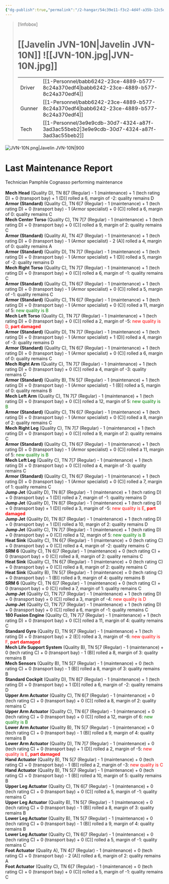 ```yaml
---
{"dg-publish":true,"permalink":"/2-hangar/54c39e11-f3c2-4d4f-a35b-12c5de88cfbc/"}
---
```


> [!infobox]
> # [[Javelin JVN-10N\|Javelin JVN-10N]] ![[JVN-10N.jpg\|JVN-10N.jpg]]
> | | |
> | - | - |
> | Driver | [[1-Personnel/babb6242-23ce-4889-b577-8c24a370edf4\|babb6242-23ce-4889-b577-8c24a370edf4]] |
> | Gunner | [[1-Personnel/babb6242-23ce-4889-b577-8c24a370edf4\|babb6242-23ce-4889-b577-8c24a370edf4]] |
> | Tech | [[1-Personnel/3e9e9cdb-30d7-4324-a87f-3ad3ac55beb2\|3e9e9cdb-30d7-4324-a87f-3ad3ac55beb2]] |

![JVN-10N.png|Javelin JVN-10N|900](/img/user/z_Assets/Mech%20Sheets/JVN-10N.png)

# Last Maintenance Report
<emph>Technician Pamphile Cognasso performing maintenance</emph><br><br><b>Mech Head</b> (Quality D), TN 8[7 (Regular) - 1 (maintenance) + 1 (tech rating D) + 0 (transport bay) + 1 (D)] rolled a 6, margin of -2: quality remains D<br><b>Armor (Standard)</b> (Quality C), TN 6[7 (Regular) - 1 (maintenance) + 1 (tech rating D) + 0 (transport bay) - 1 (Armor specialist) + 0 (C)] rolled a 6, margin of 0: quality remains C<br><b>Mech Center Torso</b> (Quality C), TN 7[7 (Regular) - 1 (maintenance) + 1 (tech rating D) + 0 (transport bay) + 0 (C)] rolled a 9, margin of 2: quality remains C<br><b>Armor (Standard)</b> (Quality A), TN 4[7 (Regular) - 1 (maintenance) + 1 (tech rating D) + 0 (transport bay) - 1 (Armor specialist) - 2 (A)] rolled a 4, margin of 0: quality remains A<br><b>Armor (Standard)</b> (Quality D), TN 7[7 (Regular) - 1 (maintenance) + 1 (tech rating D) + 0 (transport bay) - 1 (Armor specialist) + 1 (D)] rolled a 5, margin of -2: quality remains D<br><b>Mech Right Torso</b> (Quality C), TN 7[7 (Regular) - 1 (maintenance) + 1 (tech rating D) + 0 (transport bay) + 0 (C)] rolled a 6, margin of -1: quality remains C<br><b>Armor (Standard)</b> (Quality C), TN 6[7 (Regular) - 1 (maintenance) + 1 (tech rating D) + 0 (transport bay) - 1 (Armor specialist) + 0 (C)] rolled a 5, margin of -1: quality remains C<br><b>Armor (Standard)</b> (Quality C), TN 6[7 (Regular) - 1 (maintenance) + 1 (tech rating D) + 0 (transport bay) - 1 (Armor specialist) + 0 (C)] rolled a 11, margin of 5: <font color='green'>new quality is B</font><br><b>Mech Left Torso</b> (Quality C), TN 7[7 (Regular) - 1 (maintenance) + 1 (tech rating D) + 0 (transport bay) + 0 (C)] rolled a 2, margin of -5: <font color='red'>new quality is D</font>, <font color='red'><b>part damaged</b></font><br><b>Armor (Standard)</b> (Quality D), TN 7[7 (Regular) - 1 (maintenance) + 1 (tech rating D) + 0 (transport bay) - 1 (Armor specialist) + 1 (D)] rolled a 4, margin of -3: quality remains D<br><b>Armor (Standard)</b> (Quality C), TN 6[7 (Regular) - 1 (maintenance) + 1 (tech rating D) + 0 (transport bay) - 1 (Armor specialist) + 0 (C)] rolled a 6, margin of 0: quality remains C<br><b>Mech Right Arm</b> (Quality C), TN 7[7 (Regular) - 1 (maintenance) + 1 (tech rating D) + 0 (transport bay) + 0 (C)] rolled a 4, margin of -3: quality remains C<br><b>Armor (Standard)</b> (Quality B), TN 5[7 (Regular) - 1 (maintenance) + 1 (tech rating D) + 0 (transport bay) - 1 (Armor specialist) - 1 (B)] rolled a 5, margin of 0: quality remains B<br><b>Mech Left Arm</b> (Quality C), TN 7[7 (Regular) - 1 (maintenance) + 1 (tech rating D) + 0 (transport bay) + 0 (C)] rolled a 12, margin of 5: <font color='green'>new quality is B</font><br><b>Armor (Standard)</b> (Quality C), TN 6[7 (Regular) - 1 (maintenance) + 1 (tech rating D) + 0 (transport bay) - 1 (Armor specialist) + 0 (C)] rolled a 8, margin of 2: quality remains C<br><b>Mech Right Leg</b> (Quality C), TN 7[7 (Regular) - 1 (maintenance) + 1 (tech rating D) + 0 (transport bay) + 0 (C)] rolled a 9, margin of 2: quality remains C<br><b>Armor (Standard)</b> (Quality C), TN 6[7 (Regular) - 1 (maintenance) + 1 (tech rating D) + 0 (transport bay) - 1 (Armor specialist) + 0 (C)] rolled a 11, margin of 5: <font color='green'>new quality is B</font><br><b>Mech Left Leg</b> (Quality C), TN 7[7 (Regular) - 1 (maintenance) + 1 (tech rating D) + 0 (transport bay) + 0 (C)] rolled a 4, margin of -3: quality remains C<br><b>Armor (Standard)</b> (Quality C), TN 6[7 (Regular) - 1 (maintenance) + 1 (tech rating D) + 0 (transport bay) - 1 (Armor specialist) + 0 (C)] rolled a 7, margin of 1: quality remains C<br><b>Jump Jet</b> (Quality D), TN 8[7 (Regular) - 1 (maintenance) + 1 (tech rating D) + 0 (transport bay) + 1 (D)] rolled a 7, margin of -1: quality remains D<br><b>Jump Jet</b> (Quality D), TN 8[7 (Regular) - 1 (maintenance) + 1 (tech rating D) + 0 (transport bay) + 1 (D)] rolled a 3, margin of -5: <font color='red'>new quality is E</font>, <font color='red'><b>part damaged</b></font><br><b>Jump Jet</b> (Quality D), TN 8[7 (Regular) - 1 (maintenance) + 1 (tech rating D) + 0 (transport bay) + 1 (D)] rolled a 10, margin of 2: quality remains D<br><b>Jump Jet</b> (Quality C), TN 7[7 (Regular) - 1 (maintenance) + 1 (tech rating D) + 0 (transport bay) + 0 (C)] rolled a 12, margin of 5: <font color='green'>new quality is B</font><br><b>Heat Sink</b> (Quality C), TN 6[7 (Regular) - 1 (maintenance) + 0 (tech rating C) + 0 (transport bay) + 0 (C)] rolled a 4, margin of -2: quality remains C<br><b>SRM 6</b> (Quality C), TN 6[7 (Regular) - 1 (maintenance) + 0 (tech rating C) + 0 (transport bay) + 0 (C)] rolled a 8, margin of 2: quality remains C<br><b>Heat Sink</b> (Quality C), TN 6[7 (Regular) - 1 (maintenance) + 0 (tech rating C) + 0 (transport bay) + 0 (C)] rolled a 8, margin of 2: quality remains C<br><b>Heat Sink</b> (Quality B), TN 5[7 (Regular) - 1 (maintenance) + 0 (tech rating C) + 0 (transport bay) - 1 (B)] rolled a 9, margin of 4: quality remains B<br><b>SRM 6</b> (Quality C), TN 6[7 (Regular) - 1 (maintenance) + 0 (tech rating C) + 0 (transport bay) + 0 (C)] rolled a 7, margin of 1: quality remains C<br><b>Jump Jet</b> (Quality C), TN 7[7 (Regular) - 1 (maintenance) + 1 (tech rating D) + 0 (transport bay) + 0 (C)] rolled a 3, margin of -4: <font color='red'>new quality is D</font><br><b>Jump Jet</b> (Quality C), TN 7[7 (Regular) - 1 (maintenance) + 1 (tech rating D) + 0 (transport bay) + 0 (C)] rolled a 6, margin of -1: quality remains C<br><b>180 Fusion Engine</b> (Quality C), TN 7[7 (Regular) - 1 (maintenance) + 1 (tech rating D) + 0 (transport bay) + 0 (C)] rolled a 11, margin of 4: quality remains C<br><b>Standard Gyro</b> (Quality E), TN 9[7 (Regular) - 1 (maintenance) + 1 (tech rating D) + 0 (transport bay) + 2 (E)] rolled a 3, margin of -6: <font color='red'>new quality is F</font>, <font color='red'><b>part damaged</b></font><br><b>Mech Life Support System</b> (Quality B), TN 5[7 (Regular) - 1 (maintenance) + 0 (tech rating C) + 0 (transport bay) - 1 (B)] rolled a 8, margin of 3: quality remains B<br><b>Mech Sensors</b> (Quality B), TN 5[7 (Regular) - 1 (maintenance) + 0 (tech rating C) + 0 (transport bay) - 1 (B)] rolled a 8, margin of 3: quality remains B<br><b>Standard Cockpit</b> (Quality D), TN 8[7 (Regular) - 1 (maintenance) + 1 (tech rating D) + 0 (transport bay) + 1 (D)] rolled a 6, margin of -2: quality remains D<br><b>Upper Arm Actuator</b> (Quality C), TN 6[7 (Regular) - 1 (maintenance) + 0 (tech rating C) + 0 (transport bay) + 0 (C)] rolled a 8, margin of 2: quality remains C<br><b>Upper Arm Actuator</b> (Quality C), TN 6[7 (Regular) - 1 (maintenance) + 0 (tech rating C) + 0 (transport bay) + 0 (C)] rolled a 12, margin of 6: <font color='green'>new quality is B</font><br><b>Lower Arm Actuator</b> (Quality B), TN 5[7 (Regular) - 1 (maintenance) + 0 (tech rating C) + 0 (transport bay) - 1 (B)] rolled a 9, margin of 4: quality remains B<br><b>Lower Arm Actuator</b> (Quality D), TN 7[7 (Regular) - 1 (maintenance) + 0 (tech rating C) + 0 (transport bay) + 1 (D)] rolled a 2, margin of -5: <font color='red'>new quality is E</font>, <font color='red'><b>part damaged</b></font><br><b>Hand Actuator</b> (Quality B), TN 5[7 (Regular) - 1 (maintenance) + 0 (tech rating C) + 0 (transport bay) - 1 (B)] rolled a 2, margin of -3: <font color='red'>new quality is C</font><br><b>Hand Actuator</b> (Quality B), TN 5[7 (Regular) - 1 (maintenance) + 0 (tech rating C) + 0 (transport bay) - 1 (B)] rolled a 10, margin of 5: quality remains B<br><b>Upper Leg Actuator</b> (Quality C), TN 6[7 (Regular) - 1 (maintenance) + 0 (tech rating C) + 0 (transport bay) + 0 (C)] rolled a 5, margin of -1: quality remains C<br><b>Upper Leg Actuator</b> (Quality B), TN 5[7 (Regular) - 1 (maintenance) + 0 (tech rating C) + 0 (transport bay) - 1 (B)] rolled a 8, margin of 3: quality remains B<br><b>Lower Leg Actuator</b> (Quality B), TN 5[7 (Regular) - 1 (maintenance) + 0 (tech rating C) + 0 (transport bay) - 1 (B)] rolled a 9, margin of 4: quality remains B<br><b>Lower Leg Actuator</b> (Quality C), TN 6[7 (Regular) - 1 (maintenance) + 0 (tech rating C) + 0 (transport bay) + 0 (C)] rolled a 5, margin of -1: quality remains C<br><b>Foot Actuator</b> (Quality A), TN 4[7 (Regular) - 1 (maintenance) + 0 (tech rating C) + 0 (transport bay) - 2 (A)] rolled a 6, margin of 2: quality remains A<br><b>Foot Actuator</b> (Quality C), TN 6[7 (Regular) - 1 (maintenance) + 0 (tech rating C) + 0 (transport bay) + 0 (C)] rolled a 5, margin of -1: quality remains C<br>